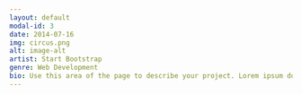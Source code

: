 ```yaml
---
layout: default
modal-id: 3
date: 2014-07-16
img: circus.png
alt: image-alt
artist: Start Bootstrap
genre: Web Development
bio: Use this area of the page to describe your project. Lorem ipsum dolor sit amet, consectetur adipisicing elit. Mollitia neque assumenda ipsam nihil, molestias magnam, recusandae quos quis inventore quisquam velit asperiores, vitae? Reprehenderit soluta, eos quod consequuntur itaque. Nam.
---
```

